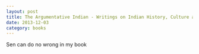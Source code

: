 ```yaml
---
layout: post
title: The Argumentative Indian - Writings on Indian History, Culture and Identity 
date: 2013-12-03
category: books
---
```

Sen can do no wrong in my book
